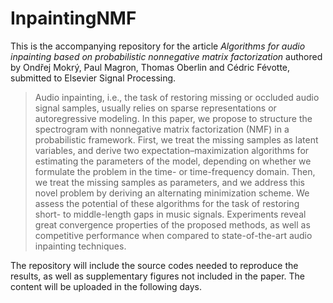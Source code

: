 # InpaintingNMF

This is the accompanying repository for the article *Algorithms for audio inpainting based on probabilistic nonnegative matrix factorization* authored by Ondřej Mokrý, Paul Magron, Thomas Oberlin and Cédric Févotte, submitted to Elsevier Signal Processing.

> Audio inpainting, i.e., the task of restoring missing or occluded audio signal samples, usually relies on sparse representations or autoregressive modeling. In this paper, we propose to structure the spectrogram with nonnegative matrix factorization (NMF) in a probabilistic framework. First, we treat the missing samples as latent variables, and derive two expectation–maximization algorithms for estimating the parameters of the model, depending on whether we formulate the problem in the time- or time-frequency domain. Then, we treat the missing samples as parameters, and we address this novel problem by deriving an alternating minimization scheme. We assess the potential of these algorithms for the task of restoring short- to middle-length gaps in music signals. Experiments reveal great convergence properties of the proposed methods, as well as competitive performance when compared to state-of-the-art audio inpainting techniques.

The repository will include the source codes needed to reproduce the results, as well as supplementary figures not included in the paper. The content will be uploaded in the following days.
